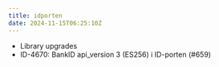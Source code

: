 ```yaml
---
title: idporten
date: 2024-11-15T06:25:10Z
---
```

- Library upgrades
- ID-4670: BankID api_version 3 (ES256) i ID-porten (#659)

